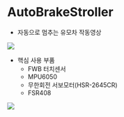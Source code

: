 # AutoBrakeStroller

- 자동으로 멈추는 유모차 작동영상

<img src="https://user-images.githubusercontent.com/66052290/247098748-cf403791-da8b-47e6-9542-4ecefd1822e3.gif">

- 핵심 사용 부품
  - FWB 터치센서
  - MPU6050
  - 무한회전 서보모터(HSR-2645CR)
  - FSR408
<img src="https://user-images.githubusercontent.com/66052290/247101310-8f825f29-9a68-4415-9304-81fd8b5f5874.jpg" width={1024} height={576}>
